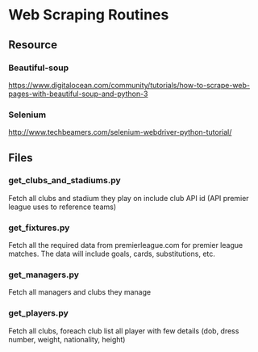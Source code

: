 # Web Scraping Routines

## Resource
### Beautiful-soup
https://www.digitalocean.com/community/tutorials/how-to-scrape-web-pages-with-beautiful-soup-and-python-3
### Selenium
http://www.techbeamers.com/selenium-webdriver-python-tutorial/
## Files
### get_clubs_and_stadiums.py
Fetch all clubs and stadium they play on include club API id (API premier league uses to reference teams)
### get_fixtures.py
Fetch all the required data from premierleague.com for premier league matches. The data will include goals, cards, substitutions, etc.
### get_managers.py
Fetch all managers and clubs they manage
### get_players.py
Fetch all clubs, foreach club list all player with few details (dob, dress number, weight, nationality, height)

